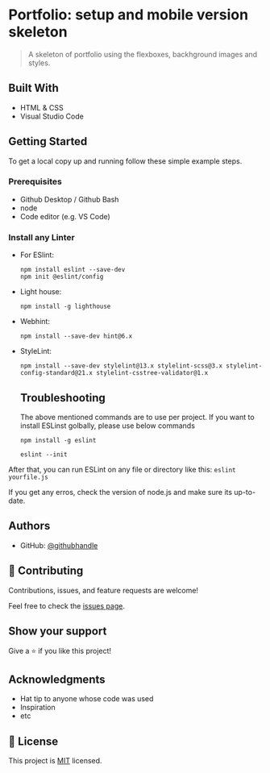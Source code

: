 # Portfolio: setup and mobile version skeleton

> A skeleton of portfolio using the flexboxes, backhground images and styles.


## Built With

- HTML & CSS
- Visual Studio Code

## Getting Started

To get a local copy up and running follow these simple example steps.

### Prerequisites
- Github Desktop / Github Bash 
- node
- Code editor (e.g. VS Code)
### Install any Linter

- For ESlint:

  ```npm install eslint --save-dev``` <br />
  ```npm init @eslint/config```


- Light house:

  ```npm install -g lighthouse```

- Webhint:

  ```npm install --save-dev hint@6.x```

- StyleLint:

  ```npm install --save-dev stylelint@13.x stylelint-scss@3.x stylelint-config-standard@21.x stylelint-csstree-validator@1.x```

  ## Troubleshooting
  The above mentioned commands are to use per project. If you want to install ESLinst golbally, please use below commands

    ```npm install -g eslint```<br />


     ```eslint --init```

After that, you can run ESLint on any file or directory like this:
    ```eslint yourfile.js```

If you get any erros, check the version of node.js and make sure its up-to-date.
## Authors

- GitHub: [@githubhandle](https://github.com/Maria18000)

## 🤝 Contributing

Contributions, issues, and feature requests are welcome!

Feel free to check the [issues page](../../issues/).

## Show your support

Give a ⭐️ if you like this project!

## Acknowledgments

- Hat tip to anyone whose code was used
- Inspiration
- etc

## 📝 License

This project is [MIT](./MIT.md) licensed.

